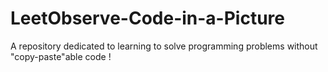 # LeetObserve-Code-in-a-Picture
A repository dedicated to learning to solve programming problems without "copy-paste"able code !

